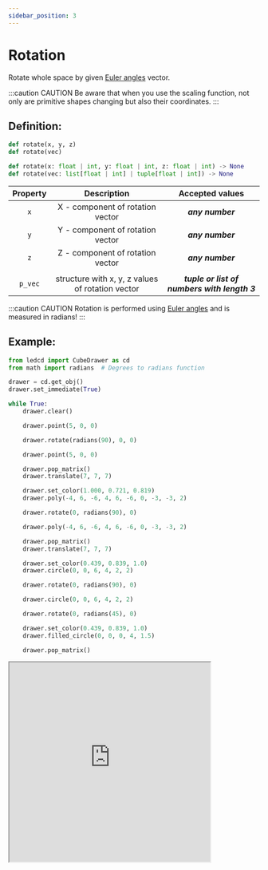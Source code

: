 ```yaml
---
sidebar_position: 3
---
```


# Rotation

Rotate whole space by given [Euler angles](https://en.wikipedia.org/wiki/Euler_angles) vector.

:::caution CAUTION
Be aware that when you use the scaling function, not only are primitive shapes changing but also their coordinates.
:::

## Definition:

```python title="Simplified definition"
def rotate(x, y, z)
def rotate(vec)
```

```python title="Complete definition"
def rotate(x: float | int, y: float | int, z: float | int) -> None
def rotate(vec: list[float | int] | tuple[float | int]) -> None
```

| Property |                   Description                    |               Accepted values                |
| :------: | :----------------------------------------------: | :------------------------------------------: |
|   `x`    |         X - component of rotation vector         |               _**any number**_               |
|   `y`    |         Y - component of rotation vector         |               _**any number**_               |
|   `z`    |         Z - component of rotation vector         |               _**any number**_               |
|          |                                                  |                                              |
| `p_vec`  | structure with x, y, z values of rotation vector | _**tuple or list of numbers with length 3**_ |

:::caution CAUTION
Rotation is performed using [Euler angles](https://en.wikipedia.org/wiki/Euler_angles) and is measured in radians!
:::

## Example:

<div id="code_block_hidden" hidden></div>

```python
from ledcd import CubeDrawer as cd
from math import radians  # Degrees to radians function

drawer = cd.get_obj()
drawer.set_immediate(True)

while True:
    drawer.clear()

    drawer.point(5, 0, 0)

    drawer.rotate(radians(90), 0, 0)

    drawer.point(5, 0, 0)

    drawer.pop_matrix()
    drawer.translate(7, 7, 7)

    drawer.set_color(1.000, 0.721, 0.819)
    drawer.poly(-4, 6, -6, 4, 6, -6, 0, -3, -3, 2)

    drawer.rotate(0, radians(90), 0)

    drawer.poly(-4, 6, -6, 4, 6, -6, 0, -3, -3, 2)

    drawer.pop_matrix()
    drawer.translate(7, 7, 7)

    drawer.set_color(0.439, 0.839, 1.0)
    drawer.circle(0, 0, 6, 4, 2, 2)

    drawer.rotate(0, radians(90), 0)

    drawer.circle(0, 0, 6, 4, 2, 2)

    drawer.rotate(0, radians(45), 0)

    drawer.set_color(0.439, 0.839, 1.0)
    drawer.filled_circle(0, 0, 0, 4, 1.5)

    drawer.pop_matrix()
```

<script>
  let _ = () => {
    (() => {
    document["ind_line_map"] = new Object();

    document.ind_line_map["clear"] = 7;
    document.ind_line_map["point1"] = 9;
    document.ind_line_map["rot1"] = 11;
    document.ind_line_map["point2"] = 13;
    document.ind_line_map["pop1"] = 15;
    document.ind_line_map["trans1"] = 16;
    document.ind_line_map["col1"] = 18;
    document.ind_line_map["poly1"] = 19;
    document.ind_line_map["rot2"] = 21;
    document.ind_line_map["poly2"] = 23;
    document.ind_line_map["pop2"] = 25;
    document.ind_line_map["trans2"] = 26;
    document.ind_line_map["col2"] = 28;
    document.ind_line_map["circ1"] = 29;
    document.ind_line_map["rot3"] = 31;
    document.ind_line_map["circ2"] = 33;
    document.ind_line_map["rot4"] = 35;
    document.ind_line_map["col3"] = 37;
    document.ind_line_map["circ3"] = 38;
    document.ind_line_map["pop3"] = 40;


    window.addEventListener("message", function (e) {
        
        if (e.data == document.cur_state || e.data == null)
            return;
        
        const tmp = document.querySelectorAll("#code_block_hidden ~ div .token-line")[document.ind_line_map[document.cur_state]];
        if (tmp)
        if (tmp.classList.contains("active_code_line"))
            tmp.classList.remove("active_code_line")

        document.cur_state = e.data;
        const tmp1 = document.querySelectorAll("#code_block_hidden ~ div .token-line")[document.ind_line_map[document.cur_state]];
        if (tmp1)
        tmp1.classList.add("active_code_line")
        
    }, false); })()
  }
</script>

<iframe src="https://sim.cube.qwe.me/examples/rotation/index.html" width="80%" height="400" id="translation_example" load="translations_on_load()">
  <p>Your browser does not support iframes.</p>
</iframe>
